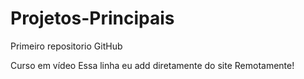# Projetos-Principais
 Primeiro repositorio GitHub
 
 Curso em vídeo
 Essa linha eu add diretamente do site Remotamente!
